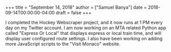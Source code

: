+++
title = "September 14, 2018"
author = ["Samuel Banya"]
date = 2018-09-14T00:00:00-04:00
draft = false
+++

I completed the Hockey Webscraper project, and it now runs at 1 PM every day on my Twitter account. I am now
working on an MTA related Python app called "Express Or Local" that displays express or local train time,
and will display user configured route settings. I also have been working on adding more JavaScript scripts
to the "Visit Monaco" website.